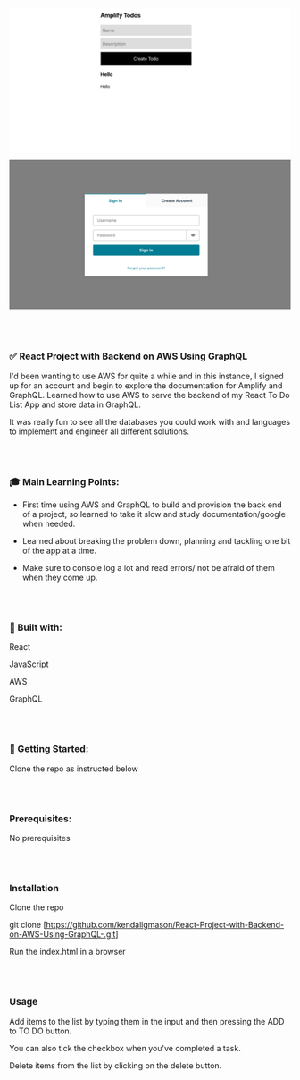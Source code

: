 <p align="center">
<img src="./Screenshot 2022-07-08 at 11.38.41.png" style="width: 800px"/>
<img src="./Screenshot 2022-07-08 at 11.43.41.png" style="width: 800px" />
</p>

</br></br>


### :white_check_mark: React Project with Backend on AWS Using GraphQL

I'd been wanting to use AWS for quite a while and in this instance, I signed up for an account and begin to explore the documentation for Amplify and GraphQL. Learned how to use AWS to serve the backend of my React To Do List App and store data in GraphQL. 

It was really fun to see all the databases you could work with and languages to implement and engineer all different solutions. 

</br></br>

### :mortar_board: Main Learning Points:

- First time using AWS and GraphQL to build and provision the back end of a project, so learned to take it slow and study documentation/google when needed. 

- Learned about breaking the problem down, planning and tackling one bit of the app at a time. 

- Make sure to console log a lot and read errors/ not be afraid of them when they come up. 

</br></br>

### :hammer: Built with:

React

JavaScript

AWS

GraphQL

</br></br>

### :checkered_flag: Getting Started:

Clone the repo as instructed below

</br></br>

### Prerequisites:

No prerequisites

</br></br>

### Installation

Clone the repo

git clone [https://github.com/kendallgmason/React-Project-with-Backend-on-AWS-Using-GraphQL-.git]

Run the index.html in a browser

</br></br>

### Usage

Add items to the list by typing them in the input and then pressing the ADD to TO DO button. 

You can also tick the checkbox when you've completed a task. 

Delete items from the list by clicking on the delete button. 
